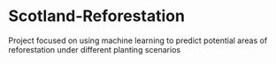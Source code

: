 # Scotland-Reforestation
Project focused on using machine learning to predict potential areas of reforestation under different planting scenarios
